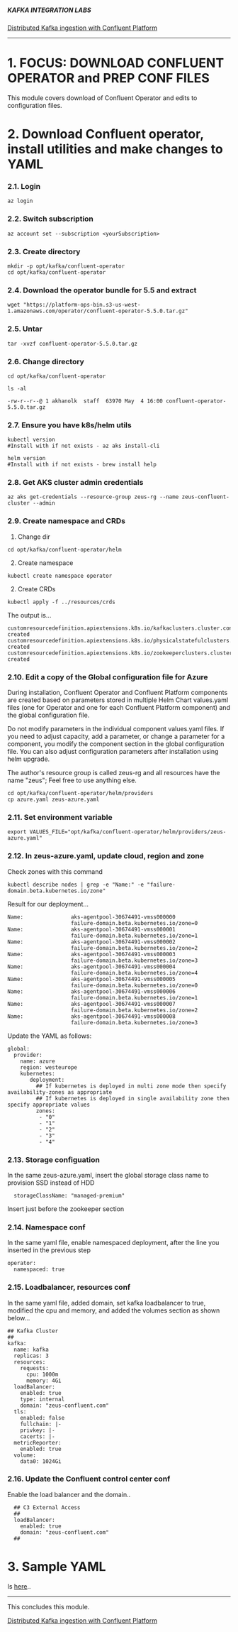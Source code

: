 
##### KAFKA INTEGRATION LABS

[Distributed Kafka ingestion with Confluent Platform](README.md)
<hr>

# 1. FOCUS: DOWNLOAD CONFLUENT OPERATOR and PREP CONF FILES
This module covers download of Confluent Operator and edits to configuration files.

# 2. Download Confluent operator, install utilities and make changes to YAML

### 2.1. Login
```
az login
```

### 2.2. Switch subscription
```
az account set --subscription <yourSubscription>
```

### 2.3. Create directory
```
mkdir -p opt/kafka/confluent-operator
cd opt/kafka/confluent-operator
```

### 2.4. Download the operator bundle for 5.5 and extract
```
wget "https://platform-ops-bin.s3-us-west-1.amazonaws.com/operator/confluent-operator-5.5.0.tar.gz"
```

### 2.5. Untar
```
tar -xvzf confluent-operator-5.5.0.tar.gz
```

### 2.6. Change directory
```
cd opt/kafka/confluent-operator
```

```
ls -al

-rw-r--r--@ 1 akhanolk  staff  63970 May  4 16:00 confluent-operator-5.5.0.tar.gz

```

### 2.7. Ensure you have k8s/helm utils
```
kubectl version
#Install with if not exists - az aks install-cli

helm version
#Install with if not exists - brew install help
```

### 2.8. Get AKS cluster admin credentials 
```
az aks get-credentials --resource-group zeus-rg --name zeus-confluent-cluster --admin
```

### 2.9. Create namespace and CRDs

1. Change dir
```
cd opt/kafka/confluent-operator/helm
```

2. Create namespace
```
kubectl create namespace operator
```

2. Create CRDs
```
kubectl apply -f ../resources/crds
```

The output is...
```
customresourcedefinition.apiextensions.k8s.io/kafkaclusters.cluster.confluent.com created
customresourcedefinition.apiextensions.k8s.io/physicalstatefulclusters.operator.confluent.cloud created
customresourcedefinition.apiextensions.k8s.io/zookeeperclusters.cluster.confluent.com created
```

### 2.10. Edit a copy of the Global configuration file for Azure<br>

During installation, Confluent Operator and Confluent Platform components are created based on parameters stored in multiple Helm Chart values.yaml files (one for Operator and one for each Confluent Platform component) and the global configuration file.<br>

Do not modify parameters in the individual component values.yaml files. If you need to adjust capacity, add a parameter, or change a parameter for a component, you modify the component section in the global configuration file. You can also adjust configuration parameters after installation using helm upgrade.<br>

The author's resource group is called zeus-rg and all resources have the name "zeus"; Feel free to use anything else.<br>

```
cd opt/kafka/confluent-operator/helm/providers
cp azure.yaml zeus-azure.yaml 
```

### 2.11. Set environment variable<br>
 ```
 export VALUES_FILE="opt/kafka/confluent-operator/helm/providers/zeus-azure.yaml"
 ```

### 2.12. In zeus-azure.yaml, update cloud, region and zone<br>
Check zones with this command
```
kubectl describe nodes | grep -e "Name:" -e "failure-domain.beta.kubernetes.io/zone"
```
Result for our deployment...
```
Name:               aks-agentpool-30674491-vmss000000
                    failure-domain.beta.kubernetes.io/zone=0
Name:               aks-agentpool-30674491-vmss000001
                    failure-domain.beta.kubernetes.io/zone=1
Name:               aks-agentpool-30674491-vmss000002
                    failure-domain.beta.kubernetes.io/zone=2
Name:               aks-agentpool-30674491-vmss000003
                    failure-domain.beta.kubernetes.io/zone=3
Name:               aks-agentpool-30674491-vmss000004
                    failure-domain.beta.kubernetes.io/zone=4
Name:               aks-agentpool-30674491-vmss000005
                    failure-domain.beta.kubernetes.io/zone=0
Name:               aks-agentpool-30674491-vmss000006
                    failure-domain.beta.kubernetes.io/zone=1
Name:               aks-agentpool-30674491-vmss000007
                    failure-domain.beta.kubernetes.io/zone=2
Name:               aks-agentpool-30674491-vmss000008
                    failure-domain.beta.kubernetes.io/zone=3
```

Update the YAML as follows:

```
global:
  provider:
    name: azure
    region: westeurope
    kubernetes:
       deployment:
         ## If kubernetes is deployed in multi zone mode then specify availability-zones as appropriate
         ## If kubernetes is deployed in single availability zone then specify appropriate values
         zones:
          - "0"
          - "1"
          - "2"
          - "3"
          - "4"

```

### 2.13. Storage configuation

In the same zeus-azure.yaml, insert the global storage class name to provision SSD instead of HDD

```
  storageClassName: "managed-premium"
```

Insert just before the zookeeper section

### 2.14. Namespace conf
In the same yaml file, enable namespaced deployment, after the line you inserted in the previous step

```
operator:
  namespaced: true
```
### 2.15. Loadbalancer, resources conf
In the same yaml file, added domain, set kafka loadbalancer to true, modified the cpu and memory, and added the volumes section as shown below...

```
## Kafka Cluster
##
kafka:
  name: kafka
  replicas: 3
  resources:
    requests:
      cpu: 1000m
      memory: 4Gi
  loadBalancer:
    enabled: true
    type: internal
    domain: "zeus-confluent.com"
  tls:
    enabled: false
    fullchain: |-
    privkey: |-
    cacerts: |-
  metricReporter:
    enabled: true
  volume:
    data0: 1024Gi
```

### 2.16. Update the Confluent control center conf
Enable the load balancer and the domain..
```
  ## C3 External Access
  ##
  loadBalancer:
    enabled: true
    domain: "zeus-confluent.com"
  ##

```

# 3. Sample YAML

Is [here](../conf/confluent-operator/zeus-azure.yaml)..
<br>

<hr>
This concludes this module.

[Distributed Kafka ingestion with Confluent Platform](README.md)

